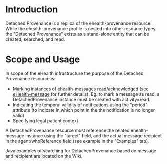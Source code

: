 # Introduction
Detached Provenance is a replica of the ehealth-provenance resource. While the ehealth-provenance profile is nested into other resource types, the "Detached Provenance" exists as a stand-alone entity that can be created, searched, and read.

# Scope and Usage
In scope of the eHealth infrastructure the purpose of the Detached Provenance resource is:

* Marking instances of ehealth-messages read/acknowledged (see [eHealth-message](StructureDefinition-ehealth-message.html) for further details). Eg. to mark a message as read, a DetachedProvenance instance must 
  be created with activity=read.
* Indicating the temporal validity of notifications using the "period" attribute (to indicate in which point in the the notification is no longer valid)
* Specifying legal patient context

A DetachedProvenance resource must reference the related ehealth-message instance using the "target" field, and the actual message recipient in the agent/whoReference field (see example in the "Examples" tab).

Java examples of searching for DetachedProvenance based on message and recipient are located on the Wiki.

